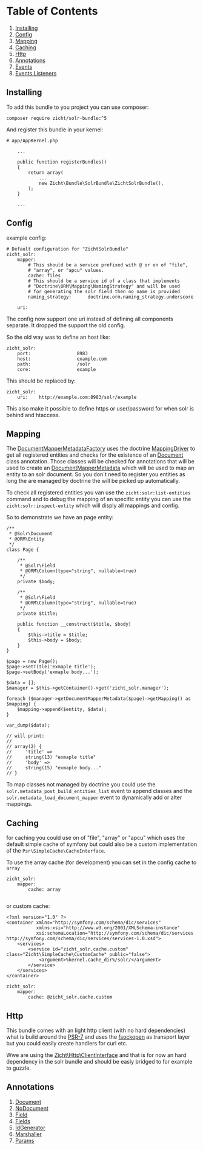 # Table of Contents

1. [Installing](#installing)
2. [Config](#config)
3. [Mapping](#mapping)
4. [Caching](#caching)
5. [Http](#http)
6. [Annotations](#annotations)
7. [Events](#)
8. [Events Listeners](#)

## Installing

To add this bundle to you project you can use composer: 

```
composer require zicht/solr-bundle:^5
```

And register this bundle in your kernel:

```
# app/AppKernel.php

    ...
    
    public function registerBundles()
    {
        return array(
            ...            
            new Zicht\Bundle\SolrBundle\ZichtSolrBundle(),
        );
    }
    
    ...
```

## Config

example config:

```
# Default configuration for "ZichtSolrBundle"
zicht_solr:
    mapper:
        # This should be a service prefixed with @ or on of "file", 
        # "array", or "apcu" values. 
        cache: files
        # This should be a service id of a class that implements 
        # "Doctrine\ORM\Mapping\NamingStrategy" and will be used 
        # for generating the solr field then no name is provided
        naming_strategy:      doctrine.orm.naming_strategy.underscore

    uri:

```  

The config now support one uri instead of defining all components separate. It dropped the support the old config.

So the old way was to define an host like:

```
zicht_solr:
    port:                 8983
    host:                 example.com
    path:                 /solr
    core:                 example
``` 

This should be replaced by:

```
zicht_solr:
    uri:    http://example.com:8983/solr/example
```

This also make it possible to define https or user/password for when solr is behind and htaccess.


## Mapping

The [DocumentMapperMetadataFactory](../src/Zicht/Bundle/SolrBundle/Mapping/DocumentMapperMetadataFactory.php) uses the doctrine [MappingDriver](https://www.doctrine-project.org/api/orm/latest/Doctrine/ORM/Mapping/Driver/MappingDriver.html) to get all registered entities and checks for the existence of an [Document](../src/Zicht/Bundle/SolrBundle/Mapping/DocumentMapperMetadataFactory.php) class annotation. Those classes will be checked for annotations that will be used to create an [DocumentMapperMetadata](../src/Zicht/Bundle/SolrBundle/Mapping/DocumentMapperMetadata.php) which will be used to map an entity to an solr document. So you don`t need to register you entities as long the are managed by doctrine the will be picked up automatically.

To check all registered entities you van use the `zicht:solr:list-entities` command and to debug the mapping of an specific entity you can use the `zicht:solr:inspect-entity` which will disply all mappings and config. 

So to demonstrate we have an page entity:

```
/**
 * @Solr\Document
 * @ORM\Entity
 */
class Page {

    /**
     * @Solr\Field
     * @ORM\Column(type="string", nullable=true)
     */         
    private $body;
    
    /**
     * @Solr\Field
     * @ORM\Column(type="string", nullable=true)
     */
    private $title;
    
    public function __construct($title, $body)
    {
        $this->title = $title;
        $this->body = $body;
    }
}

```


```
$page = new Page();
$page->setTitle('exmaple title');
$page->setBody('exmaple body...');

$data = []; 
$manager = $this->getContainer()->get('zicht_solr.manager');

foreach ($manager->getDocumentMapperMetadata($page)->getMapping() as $mapping) {
    $mapping->append($entity, $data);
}

var_dump($data);

// will print:
// 
// array(2) {
//     'title' =>
//     string(13) "exmaple title"
//     'body' =>
//     string(15) "exmaple body..."
// }

```

To map classes not managed by doctrine you could use the `solr.metadata_post_build_entities_list` event to append classes and the `solr.metadata_load_document_mapper` event to dynamically add or alter mappings.

## Caching

for caching you could use on of "file", "array" or "apcu" which uses the default simple cache of symfony but could also be a custom implementation of the `Psr\SimpleCache\CacheInterface`. 

To use the array cache (for development) you can set in the config cache to `array`

```
zicht_solr:
    mapper:
        cache: array
            
```

or custom cache:

```
<?xml version="1.0" ?>
<container xmlns="http://symfony.com/schema/dic/services"
           xmlns:xsi="http://www.w3.org/2001/XMLSchema-instance"
           xsi:schemaLocation="http://symfony.com/schema/dic/services http://symfony.com/schema/dic/services/services-1.0.xsd">
    <services>
        <service id="zicht_solr.cache.custom" class="Zicht\SimpleCache\CustomCache" public="false">
            <argument>%kernel.cache_dir%/solr/</argument>
        </service>
    </services>
</container>
```

```
zicht_solr:
    mapper:
        cache: @zicht_solr.cache.custom
```

## Http

This bundle comes with an light http client (with no hard dependencies) what is build around the [PSR-7](https://www.php-fig.org/psr/psr-7) and uses the [fsockopen](http://php.net/manual/en/function.fsockopen.php) as transport layer but you could easily create handlers for curl etc.

Wwe are using the [Zicht\Http\ClientInterface](../src/Zicht/Http/ClientInterface.php) and that is for now an hard dependency in the solr bundle and should be easly bridged to for example to guzzle. 

## Annotations

1. [Document](./annotations/Document.md)
2. [NoDocument](./annotations/NoDocument.md)
3. [Field](./annotations/Field.md) 
4. [Fields](./annotations/Fields.md) 
5. [IdGenerator](./annotations/IdGenerator.md) 
6. [Marshaller](./annotations/Marshaller.md) 
7. [Params](./annotations/Params.md) 

 
